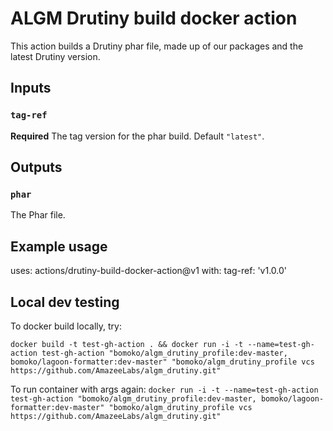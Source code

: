 # ALGM Drutiny build docker action

This action builds a Drutiny phar file, made up of our packages and the latest Drutiny version.

## Inputs

### `tag-ref`

**Required** The tag version for the phar build. Default `"latest"`.

## Outputs

### `phar`

The Phar file.

## Example usage

uses: actions/drutiny-build-docker-action@v1
with:
  tag-ref: 'v1.0.0'


## Local dev testing

To docker build locally, try:

`docker build -t test-gh-action . && docker run -i -t --name=test-gh-action test-gh-action "bomoko/algm_drutiny_profile:dev-master, bomoko/lagoon-formatter:dev-master" "bomoko/algm_drutiny_profile vcs https://github.com/AmazeeLabs/algm_drutiny.git"`

To run container with args again:
`docker run -i -t --name=test-gh-action test-gh-action "bomoko/algm_drutiny_profile:dev-master, bomoko/lagoon-formatter:dev-master" "bomoko/algm_drutiny_profile vcs https://github.com/AmazeeLabs/algm_drutiny.git"`
